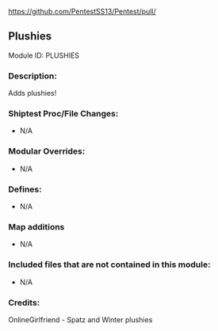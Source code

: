 https://github.com/PentestSS13/Pentest/pull/

## Plushies

Module ID: PLUSHIES

### Description:
Adds plushies!

### Shiptest Proc/File Changes:
- N/A

### Modular Overrides:
- N/A

### Defines:
- N/A

### Map additions
- N/A

### Included files that are not contained in this module:
- N/A

### Credits:
OnlineGirlfriend - Spatz and Winter plushies
